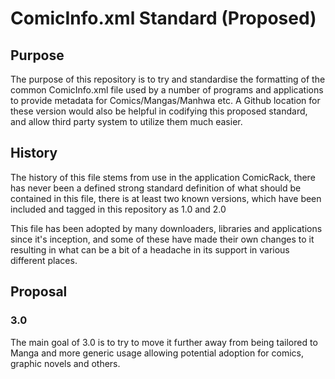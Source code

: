 # ComicInfo.xml Standard (Proposed)

## Purpose
The purpose of this repository is to try and standardise the formatting of the common ComicInfo.xml file used by a number of programs and applications to provide metadata for Comics/Mangas/Manhwa etc.  A Github location for these version would also be helpful in codifying this proposed standard, and allow third party system to utilize them much easier.

## History
The history of this file stems from use in the application ComicRack, there has never been a defined strong standard definition of what should be contained in this file, there is at least two known versions, which have been included and tagged in this repository as 1.0 and 2.0

This file has been adopted by many downloaders, libraries and applications since it's inception, and some of these have made their own changes to it resulting in what can be a bit of a headache in its support in various different places.

## Proposal
### 3.0
The main goal of 3.0 is to try to move it further away from being tailored to Manga and more generic usage allowing potential adoption for comics, graphic novels and others.